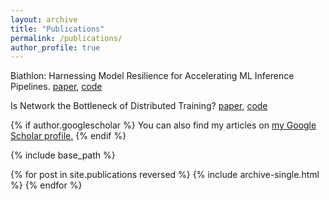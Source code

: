 ```yaml
---
layout: archive
title: "Publications"
permalink: /publications/
author_profile: true
---
```


Biathlon: Harnessing Model Resilience for Accelerating ML Inference Pipelines. [paper](https://arxiv.org/abs/2405.11191), [code](https://github.com/ChaokunChang/Biathlon)

Is Network the Bottleneck of Distributed Training? [paper](https://arxiv.org/pdf/2006.10103), [code](https://github.com/netx-repo/training-bottleneck)

{% if author.googlescholar %}
  You can also find my articles on <u><a href="{{author.googlescholar}}">my Google Scholar profile</a>.</u>
{% endif %}

{% include base_path %}

{% for post in site.publications reversed %}
  {% include archive-single.html %}
{% endfor %}
